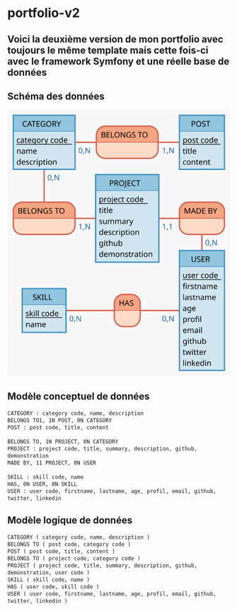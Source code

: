 # portfolio-v2

## Voici la deuxième version de mon portfolio avec toujours le même template mais cette fois-ci avec le framework Symfony et une réelle base de données

## Schéma des données

<img src="docs/Portoflio.svg">

## Modèle conceptuel de données

```
CATEGORY : category code, name, description
BELONGS TO1, 1N POST, 0N CATEGORY
POST : post code, title, content

BELONGS TO, 1N PROJECT, 0N CATEGORY
PROJECT : project code, title, summary, description, github, demonstration
MADE BY, 11 PROJECT, 0N USER

SKILL : skill code, name
HAS, 0N USER, 0N SKILL
USER : user code, firstname, lastname, age, profil, email, github, twitter, linkedin
```

## Modèle logique de données

```
CATEGORY ( category code, name, description )
BELONGS TO ( post code, category code )
POST ( post code, title, content )
BELONGS TO ( project code, category code )
PROJECT ( project code, title, summary, description, github, demonstration, user code )
SKILL ( skill code, name )
HAS ( user code, skill code )
USER ( user code, firstname, lastname, age, profil, email, github, twitter, linkedin )
